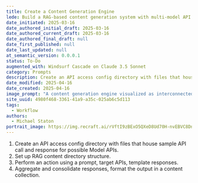 ```yaml
---
title: Create a Content Generation Engine
lede: Build a RAG-based content generation system with multi-model API integration
date_initiated: 2025-03-16
date_authored_initial_draft: 2025-03-16
date_authored_current_draft: 2025-03-16
date_authored_final_draft: null
date_first_published: null
date_last_updated: null
at_semantic_version: 0.0.0.1
status: To-Do
augmented_with: Windsurf Cascade on Claude 3.5 Sonnet
category: Prompts
description: Create an API access config directory with files that house sample API call and response for possible Model APIs. Set up RAG content directory structure. Perform an action using a prompt, target APIs, template responses. Aggregate and consolidate responses, format the output in a content collection.
date_modified: 2025-04-16
date_created: 2025-04-16
image_prompt: "A content generation engine visualized as interconnected gears and pipelines, with AI icons, flowing data streams, and generated documents. Visuals include dashboards, content cards, and a sense of automated creativity."
site_uuid: 4980f468-3361-41a9-a35c-025ab6c5d113
tags:
  - Workflow
authors:
  - Michael Staton
portrait_image: https://img.recraft.ai/rVftI9zBExO5QXeD8Ud70H-nvEBVC8Dn9eBJDA5mgVo/rs:fit:1024:2048:0/raw:1/plain/abs://external/images/520f18eb-5223-4518-9a90-21555c945c10
---
```

1. Create an API access config directory with files that house sample API call and response for possible Model APIs. 
2. Set up RAG content directory structure. 
3. Perform an action using a prompt, target APIs, template responses. 
4. Aggregate and consolidate responses, format the output in a content collection.